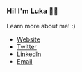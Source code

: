 ### Hi! I'm Luka 🧔🏻

Learn more about me! :)

- [Website](https://harambasic.de)
- [Twitter](https://twitter.com/luka_harambasic)
- [LinkedIn](https://www.linkedin.com/in/harambasic/)
- [Email](mailto:hi@harambasic.de)
